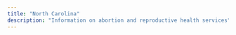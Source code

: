 ```yaml
---
title: "North Carolina"
description: "Information on abortion and reproductive health services"
---
```


